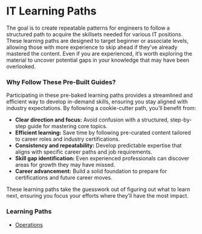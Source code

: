 # IT Learning Paths

The goal is to create repeatable patterns for engineers to follow a structured path to acquire the skillsets needed for various IT positions. These learning paths are designed to target beginner or associate levels, allowing those with more experience to skip ahead if they’ve already mastered the content. Even if you are experienced, it’s worth exploring the material to uncover potential gaps in your knowledge that may have been overlooked.  

### Why Follow These Pre-Built Guides?  
Participating in these pre-baked learning paths provides a streamlined and efficient way to develop in-demand skills, ensuring you stay aligned with industry expectations. By following a cookie-cutter path, you’ll benefit from:  

- **Clear direction and focus:** Avoid confusion with a structured, step-by-step guide for mastering core topics.  
- **Efficient learning:** Save time by following pre-curated content tailored to career roles and industry certifications.  
- **Consistency and repeatability:** Develop predictable expertise that aligns with specific career paths and job requirements.  
- **Skill gap identification:** Even experienced professionals can discover areas for growth they may have missed.  
- **Career advancement:** Build a solid foundation to prepare for certifications and future career moves.  

These learning paths take the guesswork out of figuring out what to learn next, ensuring you focus your efforts where they’ll have the most impact.

### Learning Paths
- [Operations](./learning_paths/operations/operations.md)